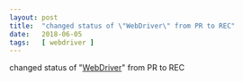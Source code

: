 ```yaml
---
layout: post
title:  "changed status of \"WebDriver\" from PR to REC"
date:   2018-06-05
tags:   [ webdriver ]
---
```


changed status of "[WebDriver](/spec/webdriver)" from PR to REC

